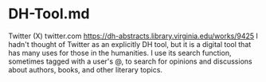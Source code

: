 # DH-Tool.md
Twitter (X)
twitter.com
https://dh-abstracts.library.virginia.edu/works/9425
I hadn't thought of Twitter as an explicitly DH tool, but it is a digital tool that has many uses for those in the humanities. I use its search function, sometimes tagged with a user's @, to search for opinions and discussions about authors, books, and other literary topics.
